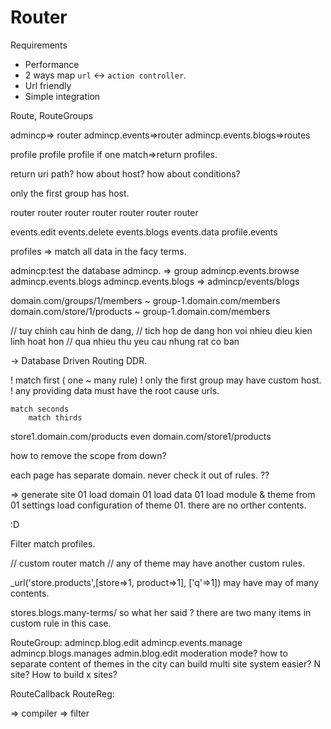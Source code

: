 # Router

Requirements
- Performance
- 2 ways map `url` <-> `action controller`.
- Url friendly
- Simple integration

Route, RouteGroups

admincp=> router
admincp.events=>router
admincp.events.blogs=>routes

profile
profile
profile 
if one match=>return profiles.

return uri path?
how about host?
how about conditions?

only the first group has host.

router
   router
      router
          router 
   router
         router
             router
             
             
events.edit
events.delete
events.blogs
events.data
profile.events

profiles
=> match all data in the facy terms.


admincp:test the database
admincp. => group
admincp.events.browse
admincp.events.blogs
admincp.events.blogs => admincp/events/blogs


domain.com/groups/1/members ~ group-1.domain.com/members
domain.com/store/1/products ~ group-1.domain.com/members

// tuy chinh cau hinh de dang,
// tich hop de dang hon voi nhieu dieu kien linh hoat hon
// qua nhieu thu yeu cau nhung rat co ban

-> Database Driven Routing DDR.

! match first ( one ~ many rule)
! only the first group may have custom host.
! any providing data must have the root cause urls.

    match seconds
        match thirds
        

store1.domain.com/products
even domain.com/store1/products 


how to remove the scope from down?

each page has separate domain. 
never check it out of rules.
??


=> generate site 01
 load domain 01
 load data 01
 load module & theme from 01 settings
 load configuration of theme 01.
 there are no orther contents.
 
 :D
 
Filter match profiles.

// custom router match
// any of theme may have another custom rules.

_url('store.products',[store=>1, product=>1], ['q'=>1])
    may have may of many contents.
    
stores.blogs.many-terms/ so what her said ?
there are two many items in custom rule in this case.

RouteGroup: 
    admincp.blog.edit
    admincp.events.manage
    admincp.blogs.manages
    admin.blog.edit
moderation mode?
how to separate content of themes in the city
can build multi site system easier?
N site?
How to build x sites?


RouteCallback
RouteReg:

=> compiler
=> filter


